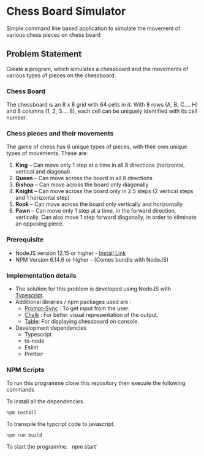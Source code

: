 # Chess Board Simulator
Simple command line based application to simulate the movement of various chess pieces on chess board

## Problem Statement
Create a program, which simulates a chessboard and the movements of various types of pieces on the chessboard.

### Chess Board
The chessboard is an 8 x 8 grid with 64 cells in it. With 8 rows (A, B, C.... H) and 8 columns (1, 2, 3.... 8), each cell can be uniquely identified with its cell number.

### Chess pieces and their movements
The game of chess has 6 unique types of pieces, with their own unique types of movements. These are:
1. **King** – Can move only 1 step at a time in all 8 directions (horizontal, vertical and diagonal)
2. **Queen** – Can move across the board in all 8 directions
3. **Bishop** – Can move across the board only diagonally
4. **Knight** – Can move across the board only in 2.5 steps (2 vertical steps and 1 horizontal step)
5. **Rook** – Can move across the board only vertically and horizontally
6. **Pawn** – Can move only 1 step at a time, in the forward direction, vertically. Can also move 1 step forward diagonally, in order to eliminate an opposing piece.

### Prerequisite
- NodeJS version 12.15 or higher  - [Install Link](https://nodejs.org/en/)
- NPM Version 6.14.6 or higher - (Comes bundle with NodeJS)

### Implementation details
- The solution for this problem is developed using NodeJS with [Typescript](https://www.typescriptlang.org/).
- Additional libraries / npm packages used are : 
  - [Prompt-Sync](https://www.npmjs.com/package/prompt-sync) : To get input from the user.
  - [Chalk](https://www.npmjs.com/package/chalk) : For better visual representation of the output.
  - [Table](https://www.npmjs.com/package/table): For displaying chessboard on console.
- Development dependencies
  - Typescript
  - ts-node
  - Eslint
  - Prettier

### NPM Scripts
To run this programme clone this repository then execute the following commands

To install all the dependencies.

`npm install`

To transpile the typcript code to javascript.

`npm run build` 

To start the programme.
`
`npm start` 

